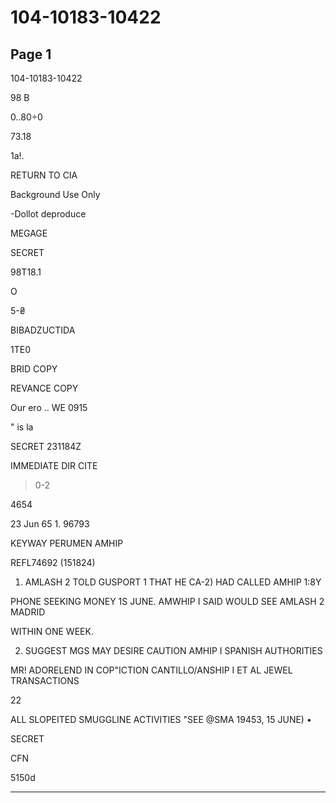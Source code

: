 # 104-10183-10422

## Page 1

104-10183-10422

98 B

0..80÷0

73.18

1a!.

RETURN TO CIA

Background Use Only

-Dollot deproduce

MEGAGE

SECRET

98T18.1

O

5-₴

BIBADZUCTIDA

1TE0

BRID COPY

REVANCE COPY

Our ero .. WE 0915

" is la

SECRET 231184Z

IMMEDIATE DIR CITE

>0-2

4654

23 Jun 65 1. 96793

KEYWAY PERUMEN AMHIP

REFL74692 (151824)

1. AMLASH 2 TOLD GUSPORT 1 THAT HE CA-2) HAD CALLED AMHIP 1:8Y

PHONE SEEKING MONEY 1S JUNE. AMWHIP I SAID WOULD SEE AMLASH 2 MADRID

WITHIN ONE WEEK.

2. SUGGEST MGS MAY DESIRE CAUTION AMHIP I SPANISH AUTHORITIES

MR! ADORELEND IN COP"ICTION CANTILLO/ANSHIP I ET AL JEWEL TRANSACTIONS

22

ALL SLOPEITED SMUGGLINE ACTIVITIES "SEE @SMA 19453, 15 JUNE) •

SECRET

CFN

5150d

---

